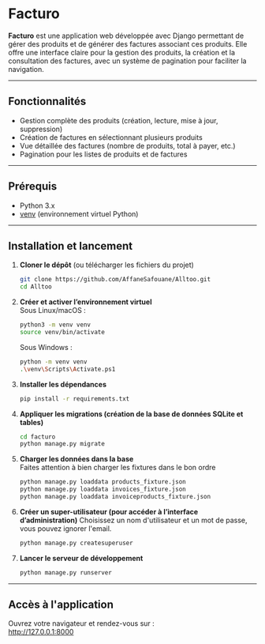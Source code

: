 # Facturo

**Facturo** est une application web développée avec Django permettant de gérer des produits et de générer des factures associant ces produits. Elle offre une interface claire pour la gestion des produits, la création et la consultation des factures, avec un système de pagination pour faciliter la navigation.

---

## Fonctionnalités

- Gestion complète des produits (création, lecture, mise à jour, suppression)  
- Création de factures en sélectionnant plusieurs produits  
- Vue détaillée des factures (nombre de produits, total à payer, etc.)  
- Pagination pour les listes de produits et de factures  

---

## Prérequis

- Python 3.x  
- [venv](https://docs.python.org/fr/3/library/venv.html) (environnement virtuel Python)  

---

## Installation et lancement

1. **Cloner le dépôt** (ou télécharger les fichiers du projet)  
   ```bash
   git clone https://github.com/AffaneSafouane/Alltoo.git
   cd Alltoo
   ```
2. **Créer et activer l’environnement virtuel**  
   Sous Linux/macOS :
      ```bash
      python3 -m venv venv
      source venv/bin/activate
      ```
   Sous Windows :
      ```bash
      python -m venv venv
      .\venv\Scripts\Activate.ps1
      ```
3. **Installer les dépendances**
   ```bash
   pip install -r requirements.txt
   ```
4. **Appliquer les migrations (création de la base de données SQLite et tables)**
   ```bash
   cd facturo
   python manage.py migrate
   ```
5. **Charger les données dans la base**  
   Faites attention à bien charger les fixtures dans le bon ordre
   ```bash
   python manage.py loaddata products_fixture.json
   python manage.py loaddata invoices_fixture.json
   python manage.py loaddata invoiceproducts_fixture.json
   ```
6. **Créer un super-utilisateur (pour accéder à l’interface d’administration)**
   Choisissez un nom d'utilisateur et un mot de passe, vous pouvez ignorer l'email.
   ```bash
   python manage.py createsuperuser
   ```
7. **Lancer le serveur de développement**
   ```bash
   python manage.py runserver
   ```
   
---

## Accès à l'application

Ouvrez votre navigateur et rendez-vous sur :  
http://127.0.0.1:8000
